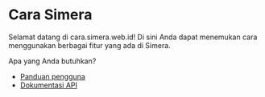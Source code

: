 # Cara Simera

Selamat datang di cara.simera.web.id! Di sini Anda dapat menemukan cara menggunakan berbagai fitur yang ada di Simera.

Apa yang Anda butuhkan?
- [Panduan pengguna](md/)
- [Dokumentasi API](yaml/)